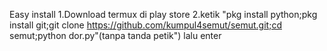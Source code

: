  Easy install
    1.Download termux di play store
    2.ketik "pkg install python;pkg install git;git clone https://github.com/kumpul4semut/semut.git;cd semut;python dor.py"(tanpa tanda petik") lalu enter
